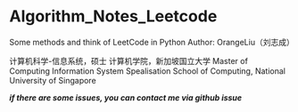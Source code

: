 # Algorithm_Notes_Leetcode

Some methods and think of LeetCode in Python
Author: OrangeLiu（刘志成）

计算机科学-信息系统，硕士
计算机学院，新加坡国立大学
Master of Computing Information System Spealisation
School of Computing, National University of Singapore

***if there are some issues, you can contact me via github issue***